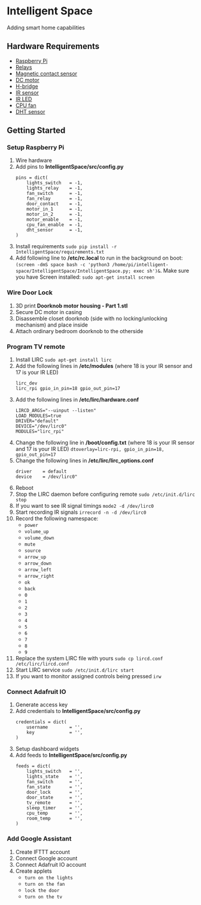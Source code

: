 
# Intelligent Space
Adding smart home capabilities


## Hardware Requirements
* [Raspberry Pi](https://www.adafruit.com/product/3055)
* [Relays](https://www.adafruit.com/product/3191)
* [Magnetic contact sensor](https://www.adafruit.com/product/375)
* [DC motor](https://www.radioshack.com/products/radioshack-6vdc-micro-super-high-speed-motor)
* [H-bridge](https://www.adafruit.com/product/807)
* [IR sensor](https://www.adafruit.com/product/157)
* [IR LED](https://www.adafruit.com/product/387)
* [CPU fan](https://www.adafruit.com/product/3368)
* [DHT sensor](https://www.adafruit.com/product/385)


## Getting Started
### Setup Raspberry Pi
1. Wire hardware
2. Add pins to **IntelligentSpace/src/config.py**
	```
	pins = dict(
		lights_switch   = -1,
		lights_relay    = -1,
		fan_switch      = -1,
		fan_relay       = -1,
		door_contact    = -1,
		motor_in_1      = -1,
		motor_in_2      = -1,
		motor_enable    = -1,
		cpu_fan_enable  = -1,
		dht_sensor      = -1,
	)
	```
3. Install requirements `sudo pip install -r IntelligentSpace/requirements.txt`
4. Add following line to **/etc/rc.local** to run in the background on boot: `(screen -dmS space bash -c 'python3 /home/pi/intelligent-space/IntelligentSpace/IntelligentSpace.py; exec sh')&`. Make sure you have Screen installed: `sudo apt-get install screen`
### Wire Door Lock
1. 3D print **Doorknob motor housing - Part 1.stl**
2. Secure DC motor in casing
3. Disassemble closet doorknob (side with no locking/unlocking mechanism) and place inside
4. Attach ordinary bedroom doorknob to the otherside
### Program TV remote
1. Install LIRC 
	`sudo apt-get install lirc`
2. Add the following lines in **/etc/modules** (where 18 is your IR sensor and 17 is your IR LED)
	```
	lirc_dev
	lirc_rpi gpio_in_pin=18 gpio_out_pin=17
	```
3. Add the following lines in **/etc/lirc/hardware.conf**
	```
	LIRCD_ARGS="--uinput --listen"
	LOAD_MODULES=true
	DRIVER="default"
	DEVICE="/dev/lirc0"
	MODULES="lirc_rpi"
	```
4. Change the following line in **/boot/config.txt** (where 18 is your IR sensor and 17 is your IR LED)
	`dtoverlay=lirc-rpi, gpio_in_pin=18, gpio_out_pin=17`
5. Change the following lines in **/etc/lirc/lirc_options.conf**
	```
	driver    = default
	device    = /dev/lirc0"
	```
6. Reboot
7. Stop the LIRC daemon before configuring remote
	`sudo /etc/init.d/lirc stop`
8. If you want to see IR signal timings
	`mode2 -d /dev/lirc0`
9. Start recording IR signals
	`irrecord -n -d /dev/lirc0`
10. Record the following namespace:
	* `power`
	* `volume_up`
	* `volume_down`
	* `mute`
	* `source`
	* `arrow_up`
	* `arrow_down`
	* `arrow_left`
	* `arrow_right`
	* `ok`
	* `back`
	* `0`
	* `1`
	* `2`
	* `3`
	* `4`
	* `5`
	* `6`
	* `7`
	* `8`
	* `9`
11. Replace the system LIRC file with yours
	`sudo cp lircd.conf /etc/lirc/lircd.conf`
12. Start LIRC service
	`sudo /etc/init.d/lirc start`
13. If you want to monitor assigned controls being pressed
	`irw`
### Connect Adafruit IO 
1. Generate access key
2. Add credentials to **IntelligentSpace/src/config.py**
	```
	credentials = dict(
		username		= '',
		key				= '',
	)
	```
3. Setup dashboard widgets
4. Add feeds to **IntelligentSpace/src/config.py**
	```
	feeds = dict(
		lights_switch   = '',
		lights_state    = '',
		fan_switch      = '',
		fan_state       = '',
		door_lock       = '',
		door_state      = '',
		tv_remote       = '',
		sleep_timer     = '',
		cpu_temp        = '',
		room_temp       = '',
	)
	```
### Add Google Assistant
1. Create IFTTT account
2. Connect Google account
3. Connect Adafruit IO account
4. Create applets
	* `turn on the lights`
	* `turn on the fan`
	* `lock the door`
	* `turn on the tv`

